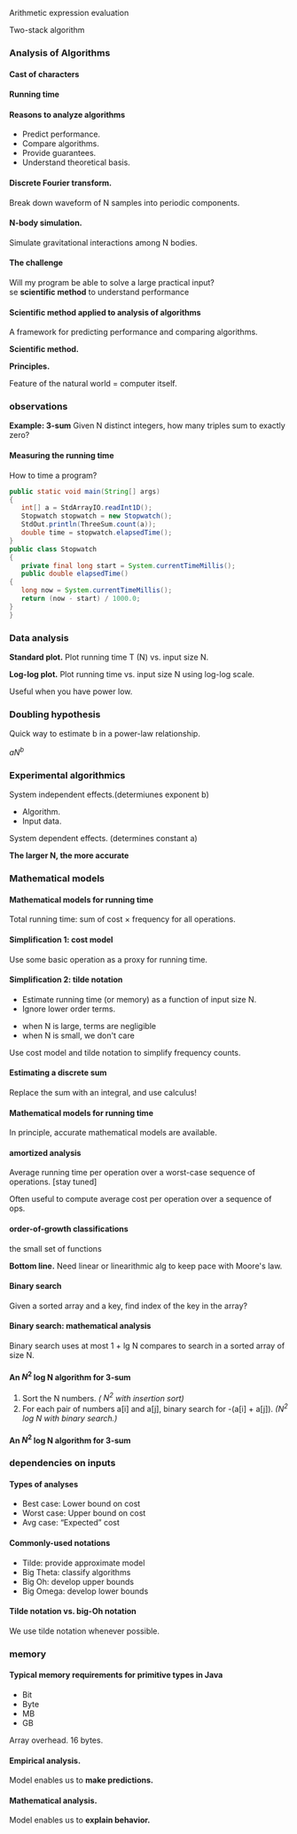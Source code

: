 Arithmetic expression evaluation

Two-stack algorithm

### Analysis of Algorithms

#### Cast of characters

#### Running time

#### Reasons to analyze algorithms

* Predict performance. 
* Compare algorithms.* Provide guarantees. 
* Understand theoretical basis.

#### Discrete Fourier transform.
Break down waveform of N samples into periodic components.

#### N-body simulation.
Simulate gravitational interactions among N bodies.

#### The challenge
Will my program be able to solve a large practical input?<br>
se **scientific method** to understand performance#### Scientific method applied to analysis of algorithms
A framework for predicting performance and comparing algorithms.**Scientific method.**
**Principles.**
Feature of the natural world = computer itself.


### observations

**Example: 3-sum** Given N distinct integers, how many triples sum to exactly zero?

#### Measuring the running time
How to time a program?

```java
public static void main(String[] args){   int[] a = StdArrayIO.readInt1D();   Stopwatch stopwatch = new Stopwatch();   StdOut.println(ThreeSum.count(a));   double time = stopwatch.elapsedTime();}
public class Stopwatch{   private final long start = System.currentTimeMillis();
   public double elapsedTime(){   long now = System.currentTimeMillis();   return (now - start) / 1000.0;}}
```

### Data analysis

**Standard plot.** Plot running time T (N) vs. input size N.

**Log-log plot.** Plot running time vs. input size N using log-log scale.

Useful when you have power low.

### Doubling hypothesis

Quick way to estimate b in a power-law relationship.

$aN^b$

### Experimental algorithmics

System independent effects.(determiunes exponent b)

* Algorithm. 
* Input data.

System dependent effects. (determines constant a)

**The larger N, the more accurate**

### Mathematical models 
#### Mathematical models for running time

Total running time: sum of cost × frequency for all operations.

#### Simplification 1: cost model
Use some basic operation as a proxy for running time.

#### Simplification 2: tilde notation
* Estimate running time (or memory) as a function of input size N.
* Ignore lower order terms.
 - when N is large, terms are negligible
 - when N is small, we don't care

 
Use cost model and tilde notation to simplify frequency counts.

#### Estimating a discrete sum
 Replace the sum with an integral, and use calculus!
 
#### Mathematical models for running time
In principle, accurate mathematical models are available.

####  amortized analysis
Average running time per operation over  a worst-case sequence of operations. [stay tuned]

Often useful to compute average cost per operation over a sequence of ops.

#### order-of-growth classifications

the small set of functions 

**Bottom line.** Need linear or linearithmic alg to keep pace with Moore's law.

#### Binary search
Given a sorted array and a key, find index of the key in the array?

#### Binary search: mathematical analysis
Binary search uses at most 1 + lg N compares to search in a sorted array of size N.

#### An $N^2$ log N algorithm for 3-sum

1. Sort the N numbers. *( $N^2$ with insertion sort)*
2. For each pair of numbers a[i]and a[j], binary search for -(a[i] + a[j]). *($N^2$ log N with binary search.)*

#### An $N^2$ log N algorithm for 3-sum

### dependencies on inputs

#### Types of analyses

* Best case: Lower bound on cost
* Worst case: Upper bound on cost
* Avg case: “Expected” cost

#### Commonly-used notations

* Tilde: provide approximate model
* Big Theta: classify algorithms
* Big Oh: develop upper bounds
* Big Omega: develop lower bounds

#### Tilde notation vs. big-Oh notation
We use tilde notation whenever possible.

### memory

#### Typical memory requirements for primitive types in Java
* Bit
* Byte
* MB
* GB

Array overhead. 16 bytes.

#### Empirical analysis.
Model enables us to **make predictions.**

#### Mathematical analysis.
Model enables us to **explain behavior.**